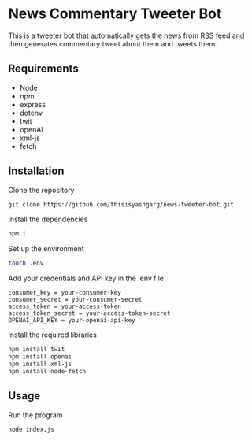 # News Commentary Tweeter Bot

This is a tweeter bot that automatically gets the news from RSS feed and then generates commentary tweet about them and tweets them.

## Requirements

- Node 
- npm
- express
- dotenv
- twit
- openAI
- xml-js
- fetch

## Installation

Clone the repository

```bash
git clone https://github.com/thisisyashgarg/news-tweeter-bot.git
```

Install the dependencies

```bash
npm i
```

Set up the environment

```bash
touch .env
```

Add your credentials and API key in the .env file  

```
consumer_key = your-consumer-key
consumer_secret = your-consumer-secret
access_token = your-access-token
access_token_secret = your-access-token-secret
OPENAI_API_KEY = your-openai-api-key
```

Install the required libraries

```bash
npm install twit
npm install openai
npm install xml-js
npm install node-fetch
```

## Usage

Run the program

```bash
node index.js
```
